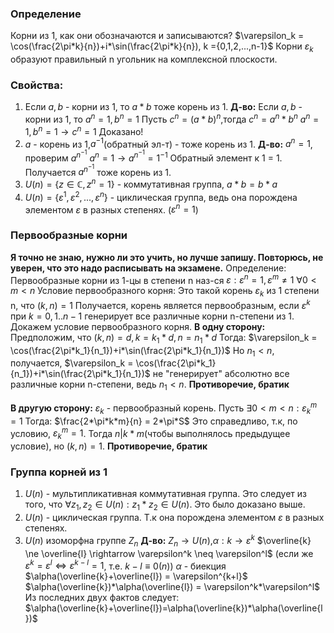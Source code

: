 ### **Определение**
Корни из 1, как они обозначаются и записываются?
$\varepsilon_k = \cos(\frac{2\pi*k}{n})+i*\sin(\frac{2\pi*k}{n}), k ={0,1,2,...,n-1}$
Корни $\varepsilon_k$ образуют правильный n угольник на комплексной плоскости.
### **Свойства:**
1)  Если $a,b$ - корни из 1, то $a*b$ тоже корень из 1.
**Д-во:**
Если $a,b$ - корни из 1, то $a^n=1,b^n=1$
Пусть $c^n = (a*b)^n$,тогда $c^n = a^n*b^n$
$a^n=1,b^n=1 \rightarrow c^n=1$
Доказано!
2) $a$ - корень из 1,$a^{-1}$(обратный эл-т) - тоже корень из 1.
**Д-во:**
$a^n=1$, проверим $a^{n^{-1}}$
$a^n=1 \rightarrow a^{n^{-1}}= 1^{-1}$
Обратный элемент к 1 = 1.
Получается $a^{n^{-1}}$ тоже корень из 1.
3) $U(n) = \{z \in \mathbb{C},z^n=1 \}$ - коммутативная группа, $a*b=b*a$
4) $U(n) = \{\varepsilon^1,\varepsilon^2,...,\varepsilon^{n}\}$ - циклическая группа, ведь она порождена элементом $\varepsilon$ в разных степенях. ($\varepsilon^{n}=1$)
### **Первообразные корни**
**Я точно не знаю, нужно ли это учить, но лучше запишу. Повторюсь, не уверен, что это надо расписывать на экзамене.**
Определение: Первообразные корни из 1-цы в степени n наз-ся $\varepsilon:\varepsilon^n=1, \varepsilon^m\neq 1\ \forall 0<m<n$
Условие первообразного корня: Это такой корень $\varepsilon_{k}$ из 1 степени n, что $(k,n)=1$
Получается, корень является первообразным, если  $\varepsilon^k$ при $k=0,1..n-1$ генерирует все различные корни n-степени из 1.
Докажем условие первообразного корня.
**В одну сторону:**
Предположим, что $(k,n)=d,k=k_1*d,n=n_1*d$
Тогда:
$\varepsilon_k = \cos(\frac{2\pi*k_1}{n_1})+i*\sin(\frac{2\pi*k_1}{n_1})$
Но $n_1<n$, получается, $\varepsilon_k = \cos(\frac{2\pi*k_1}{n_1})+i*\sin(\frac{2\pi*k_1}{n_1})$ не "генерирует" абсолютно все различные корни n-степени, ведь $n_1<n$.
**Противоречие, братик**

**В другую сторону:**
$\varepsilon_{k}$ - первообразный корень. Пусть $\exists 0<m<n:\varepsilon^m_k=1$
Тогда: $\frac{2*\pi*k*m}{n} = 2*\pi*S$
Это справедливо, т.к, по условию, $\varepsilon^m_k=1$. Тогда $n|k*m$(чтобы выполнялось предыдущее условие), но $(k,n)=1$. 
**Противоречие, братик**
### Группа корней из 1
1) $U(n)$ - мультипликативная коммутативная группа. Это следует из того, что $\forall z_1,z_2 \in U(n): z_1*z_2 \in U(n)$. Это было доказано выше.
2) $U(n)$ - циклическая группа. Т.к она порождена элементом $\varepsilon$ в разных степенях.
3) $U(n)$ изоморфна группе $Z_n$
**Д-во:**
$Z_n \rightarrow U(n)$,$\alpha:k \rightarrow \varepsilon^k$
$\overline{k} \ne \overline{l} \rightarrow \varepsilon^k \neq \varepsilon^l$ (если же $\varepsilon^k = \varepsilon^l \Leftrightarrow \varepsilon^{k-l}=1$, т.е. $k -l \equiv 0 (n)$)
$\alpha$ - биекция
$\alpha(\overline{k}+\overline{l}) = \varepsilon^{k+l}$
$\alpha(\overline{k})*\alpha(\overline{l}) = \varepsilon^k*\varepsilon^l$
Из последних двух фактов следует:
$\alpha(\overline{k}+\overline{l})=\alpha(\overline{k})*\alpha(\overline{l})$